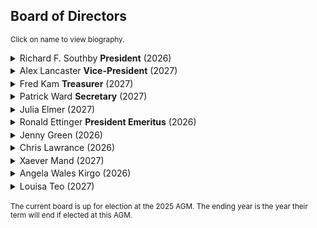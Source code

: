## Board of Directors

<style>
.board-degree {
  font-size: 0.9em;       /* slightly smaller than normal text */
   padding-left: 1.5em;            /* indent to align with summary text */
   color: rgba(0, 0, 0, 0.50);     /* lighter text (75% black) */
}
.board-bio {
  font-size: 0.9em;               /* slightly smaller text */
  margin: 0.75em 0 1em;           /* space above and below bio */
  padding-left: 1.5em;            /* indent to align with summary text */
  line-height: 1.5;
}
details summary {
  cursor: pointer;
  /* font-weight: 600; */
  margin-bottom: 0.25em;
}
</style>

<sub>Click on name to view biography.</sub>

<details>
<summary>Richard F. Southby <strong>President</strong> (2026)</summary>
<div class="board-degree">PhD(Med), Monash FFPHM</div>
<div class="board-bio">
Dr Richard Southby has studied at the University of Melbourne, Cornell
University and Monash University, where he completed his doctoral
studies.  Throughout his distinguished career he has served as the
commissioner on the Australian Hospitals and Health Services
Commission, and has held teaching and research positions at Monash
University, the University of Sydney and George Washington
University. He is currently Dean and Distinguished Professor of Global
Health Emeritus at George Washington University.
</div>
</details>

<details>
<summary>Alex Lancaster <strong>Vice-President</strong> (2027)</summary>
<div class="board-degree">BSc '91, BE(Elec) '94</div>
<div class="board-bio">
Dr Alex K Lancaster is an evolutionary biologist, engineer, writer and
consultant. He is an affiliate of the Institute for Globally
Distributed Open Research and Education, and a Partner at Cambridge,
Massachusetts-based Amber Biology. Dr Lancaster has over 20 years of
experience in many aspects of computational and systems biology,
including pioneering work in complex systems research.
</div>
</details>

<details>
<summary>Fred Kam <strong>Treasurer</strong> (2027)</summary>
<div class="board-degree">BSc ’80 BE (Civil) ’82 ME ‘83</div>
<div class="board-bio">
TBA

</div>
</details>

<details>
<summary>Patrick Ward <strong>Secretary</strong> (2027)</summary>
<div class="board-degree">BCom(Liberal Studies) '16</div>
<div class="board-bio">

Patrick Ward is the Founder of NanoGlobals, an expert-led platform
that helps mid-size tech companies tap into global markets through
remote hiring, offshoring, and international market expansion. Patrick
is an accomplished public speaker, teaching marketing workshops at
General Assembly, Nonprofit Learning Lab, Serendipity Labs &
California Lutheran University and Guest Lecturing at the University
of Southern California. He is the author of “Marketing Transformation:
Why Your Marketing Mindset is Holding Your Organisation Back”

</div>
</details>

<details>
<summary>Julia Elmer (2027)</summary>
<div class="board-degree">MIntPH '06</div>
<div class="board-bio">

Dr Julia Elmer earned her Master of International Public Health degree
from the University of Sydney in 2005. She originally moved from
Brazil to Australia to complete part of her MBA degree at QUT in
Brisbane and then remained in the country for over five years. She is
now based in Cincinnati, Ohio, USA, where she serves as Huntington
National Bank's first Multicultural Banking Strategy Leader.
</div>
</details>

<details>
<summary>Ronald Ettinger <strong>President Emeritus</strong> (2026)</summary>
<div class="board-degree">BDS ’66, MDS ’70, DDSc ’92</div>
<div class="board-bio">
Dr Ron Ettinger is an alumnus of the University of Sydney, and also
holds a Certificate of Gerontology from the University of Iowa. He is
a fellow of the American and International College of Dentists, a
Diplomate of the American Board of Special Care Dentistry. He is a
past-president of the American Society for Geriatric Denistry, has
published extensively and lectured throughout North and South America,
Europe, Asia, and Australasia.  He currently serves as Professor in
the Department of Prosthodontics and the Dows Institute for Dental
Research at the University of Iowa.
</div>
</details>

<details>
<summary>Jenny Green (2026)</summary>
<div class="board-degree">BSc(Hons I) '82, PhD '87</div>
<div class="board-bio">
Jenny Green is a clinical professor in the School of Molecular
Sciences at Arizona State University. She is a native of Australia
where she attended the University of Sydney and graduated with a
BSc(Hons I) in physical chemistry and a PhD also in physical
chemistry. Her research focuses on the spectroscopy of liquids,
notably water and its aqueous solutions, both ionic and molecular.
</div>
</details>

<details>
<summary>Chris Lawrance (2026)</summary>
<div class="board-degree">MEd(Res) '16</div>
<div class="board-bio">
Chris is the Regional Manager Americas and Europe at the University of
Sydney. Chris holds a Master of Education (Research) from the
University of Sydney. Coming from an education background, he has
worked in teaching, teacher training, curriculum development and
student recruitment in most parts of the world at one time or another.
</div>
</details>

<details>
<summary>Xaever Mand (2027)</summary>
<div class="board-degree">BArch '12, MAarch '16</div>
<div class="board-bio">
TBA
</div>
</details>

<details>
<summary>Angela Wales Kirgo (2026)</summary>
<div class="board-degree">BA '69</div>
<div class="board-bio">
Angela Wales Kirgo attended the University of Sydney, graduating in
English and Classics. She served as the Executive Director of the
Australian Writers Guild for 10 years, before moving to the US and
serving as the Executive Director of the Writers Guild Foundation (the
educational and charitable arm of the Writers Guild of America West)
in Los Angeles. She returned to Australia in late 2013.
</div>
</details>

<details>
<summary>Louisa Teo (2027)</summary>
<div class="board-degree">BA '95, MCom '01</div>
<div class="board-bio">
Louisa Teo is a graduate of the Boston University Questrom School of
Business and the University of Sydney. She is currently based in
Cambridge, MA and oversees the American Australian Association’s
programs in New England, including the ANZAC Day commemorative service
and reception and the Association’s annual Boston dinner.
</div>
</details>

<sub>The current board is up for election at the 2025 AGM. The ending year
is the year their term will end if elected at this AGM.</sub>
